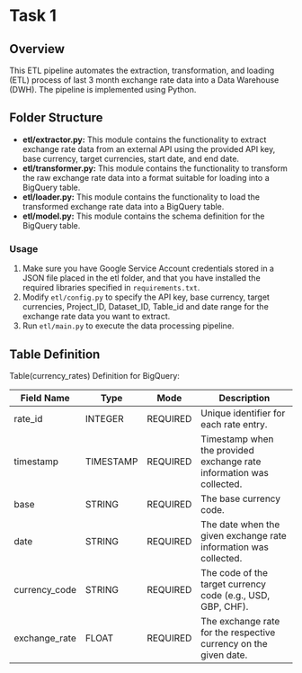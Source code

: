 # Task 1
## Overview
This ETL pipeline automates the extraction, transformation, and loading (ETL) process of last 3 month exchange rate data into a Data Warehouse (DWH). The pipeline is implemented using Python.

## Folder Structure

- **etl/extractor.py:** This module contains the functionality to extract exchange rate data from an external API using the provided API key, base currency, target currencies, start date, and end date.
- **etl/transformer.py:** This module contains the functionality to transform the raw exchange rate data into a format suitable for loading into a BigQuery table.
- **etl/loader.py:** This module contains the functionality to load the transformed exchange rate data into a BigQuery table.
- **etl/model.py:** This module contains the schema definition for the BigQuery table.


### Usage

1. Make sure you have Google Service Account credentials stored in a JSON file placed in the etl folder, and that you have installed the required libraries specified in `requirements.txt`.
2. Modify `etl/config.py` to specify the API key, base currency, target currencies, Project_ID, Dataset_ID, Table_id and date range for the exchange rate data you want to extract.
3. Run `etl/main.py` to execute the data processing pipeline.

## Table Definition
Table(currency_rates) Definition for BigQuery:

| Field Name     | Type      | Mode      | Description                                                                    |
|----------------|-----------|-----------|--------------------------------------------------------------------------------|
| rate_id        | INTEGER   | REQUIRED  | Unique identifier for each rate entry.                                         |
| timestamp      | TIMESTAMP | REQUIRED  | Timestamp when the provided exchange rate information was collected.                                                    |
| base           | STRING    | REQUIRED  | The base currency code.                                                              |
| date           | STRING    | REQUIRED  | The date when the given exchange rate information was collected.                                                          |
| currency_code  | STRING    | REQUIRED  | The code of the target currency code (e.g., USD, GBP, CHF).                                |
| exchange_rate  | FLOAT     | REQUIRED  | The exchange rate for the respective currency on the given date.               |
